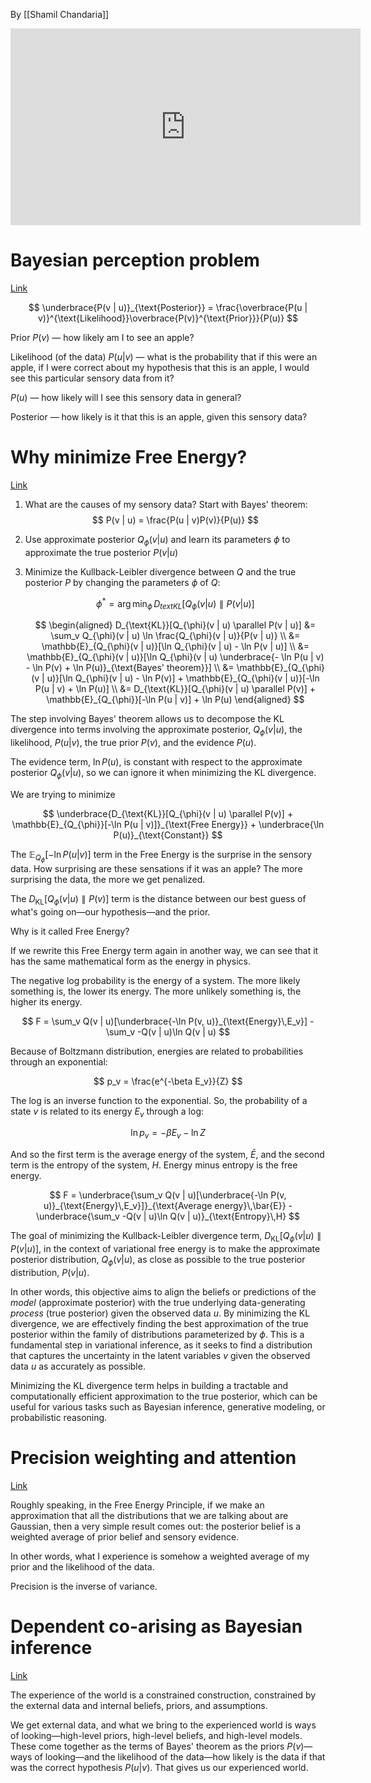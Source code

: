 By [[Shamil Chandaria]]

<iframe width="560" height="315" src="https://www.youtube.com/embed/Eg3cQXf4zSE?si=JtNE-DUFux3Bg4zV" title="YouTube video player" frameborder="0" allow="accelerometer; autoplay; clipboard-write; encrypted-media; gyroscope; picture-in-picture; web-share" allowfullscreen></iframe>

# Bayesian perception problem

[Link](https://youtu.be/Eg3cQXf4zSE?si=SRJXPfz4xXadXpg9&t=676)

$$
\underbrace{P(v | u)}_{\text{Posterior}} = \frac{\overbrace{P(u | v)}^{\text{Likelihood}}\overbrace{P(v)}^{\text{Prior}}}{P(u)}
$$

Prior $P(v)$ — how likely am I to see an apple?

Likelihood (of the data) $P(u|v)$ — what is the probability that if this were an apple, if I were correct about my hypothesis that this is an apple, I would see this particular sensory data from it?

$P(u)$ — how likely will I see this sensory data in general?

Posterior — how likely is it that this is an apple, given this sensory data?

# Why minimize Free Energy?

[Link](https://youtu.be/Eg3cQXf4zSE?si=WcMQrgjDZVRc97YS&t=1620)

1. What are the causes of my sensory data? Start with Bayes' theorem:
   $$
   P(v | u) = \frac{P(u | v)P(v)}{P(u)}
   $$
2. Use approximate posterior $Q_{\phi}(v | u)$ and learn its parameters $\phi$ to approximate the true posterior $P(v | u)$
3. Minimize the Kullback-Leibler divergence between $Q$ and the true posterior $P$ by changing the parameters $\phi$ of $Q$:

   $$
   \phi^* = \arg\min_\phi\, D_{text{KL}}[Q_{\phi}(v | u) \parallel P(v | u)]
   $$

   $$
   \begin{aligned}
   D_{\text{KL}}[Q_{\phi}(v | u) \parallel P(v | u)] &= \sum_v Q_{\phi}(v | u) \ln \frac{Q_{\phi}(v | u)}{P(v | u)} \\
   &= \mathbb{E}_{Q_{\phi}(v | u)}[\ln Q_{\phi}(v | u) - \ln P(v | u)] \\
   &= \mathbb{E}_{Q_{\phi}(v | u)}[\ln Q_{\phi}(v | u) \underbrace{- \ln P(u | v) - \ln P(v) + \ln P(u)}_{\text{Bayes' theorem}}] \\
   &= \mathbb{E}_{Q_{\phi}(v | u)}[\ln Q_{\phi}(v | u) - \ln P(v)] + \mathbb{E}_{Q_{\phi}(v | u)}[-\ln P(u | v) + \ln P(u)] \\
   &= D_{\text{KL}}[Q_{\phi}(v | u) \parallel P(v)] + \mathbb{E}_{Q_{\phi}}[-\ln P(u | v)] + \ln P(u)
   \end{aligned}
   $$

The step involving Bayes' theorem allows us to decompose the KL divergence into terms involving the approximate posterior, $Q_{\phi}(v | u)$, the likelihood, $P(u | v)$, the true prior $P(v)$, and the evidence $P(u)$.

The evidence term, $\ln P(u)$, is constant with respect to the approximate posterior $Q_{\phi}(v | u)$, so we can ignore it when minimizing the KL divergence.

We are trying to minimize

$$
\underbrace{D_{\text{KL}}[Q_{\phi}(v | u) \parallel P(v)] + \mathbb{E}_{Q_{\phi}}[-\ln P(u | v)]}_{\text{Free Energy}} + \underbrace{\ln P(u)}_{\text{Constant}}
$$

The $\mathbb{E}_{Q_{\phi}}[-\ln P(u | v)]$ term in the Free Energy is the surprise in the sensory data. How surprising are these sensations if it was an apple? The more surprising the data, the more we get penalized.

The $D_{\text{KL}}[Q_{\phi}(v | u) \parallel P(v)]$ term is the distance between our best guess of what's going on—our hypothesis—and the prior.

Why is it called Free Energy?

If we rewrite this Free Energy term again in another way, we can see that it has the same mathematical form as the energy in physics.

The negative log probability is the energy of a system. The more likely something is, the lower its energy. The more unlikely something is, the higher its energy.

$$
F = \sum_v Q(v | u)[\underbrace{-\ln P(v, u)}_{\text{Energy}\,E_v}] - \sum_v -Q(v | u)\ln Q(v | u)
$$

Because of Boltzmann distribution, energies are related to probabilities through an exponential:

$$
p_v = \frac{e^{-\beta E_v}}{Z}
$$

The log is an inverse function to the exponential. So, the probability of a state $v$ is related to its energy $E_v$ through a log:

$$
\ln p_v = -\beta E_v - \ln Z
$$

And so the first term is the average energy of the system, $\bar{E}$, and the second term is the entropy of the system, $H$. Energy minus entropy is the free energy.

$$
F = \underbrace{\sum_v Q(v | u)[\underbrace{-\ln P(v, u)}_{\text{Energy}\,E_v}]}_{\text{Average energy}\,\bar{E}} - \underbrace{\sum_v -Q(v | u)\ln Q(v | u)}_{\text{Entropy}\,H}
$$

The goal of minimizing the Kullback-Leibler divergence term, $D_{\text{KL}}[Q_{\phi}(v | u) \parallel P(v | u)]$, in the context of variational free energy is to make the approximate posterior distribution, $Q_{\phi}(v | u)$, as close as possible to the true posterior distribution, $P(v | u)$.

In other words, this objective aims to align the beliefs or predictions of the _model_ (approximate posterior) with the true underlying data-generating _process_ (true posterior) given the observed data $u$. By minimizing the KL divergence, we are effectively finding the best approximation of the true posterior within the family of distributions parameterized by $\phi$. This is a fundamental step in variational inference, as it seeks to find a distribution that captures the uncertainty in the latent variables $v$ given the observed data $u$ as accurately as possible.

Minimizing the KL divergence term helps in building a tractable and computationally efficient approximation to the true posterior, which can be useful for various tasks such as Bayesian inference, generative modeling, or probabilistic reasoning.

# Precision weighting and attention

[Link](https://youtu.be/Eg3cQXf4zSE?si=7lX2YqV_5Ki_hPHB&t=1870)

Roughly speaking, in the Free Energy Principle, if we make an approximation that all the distributions that we are talking about are Gaussian, then a very simple result comes out: the posterior belief is a weighted average of prior belief and sensory evidence.

In other words, what I experience is somehow a weighted average of my prior and the likelihood of the data.

Precision is the inverse of variance.

# Dependent co-arising as Bayesian inference

[Link](https://youtu.be/Eg3cQXf4zSE?si=U9K_R18Fri51BWIB&t=4230)

The experience of the world is a constrained construction, constrained by the external data and internal beliefs, priors, and assumptions.

We get external data, and what we bring to the experienced world is ways of looking—high-level priors, high-level beliefs, and high-level models. These come together as the terms of Bayes' theorem as the priors $P(v)$—ways of looking—and the likelihood of the data—how likely is the data if that was the correct hypothesis $P(u | v)$. That gives us our experienced world.
